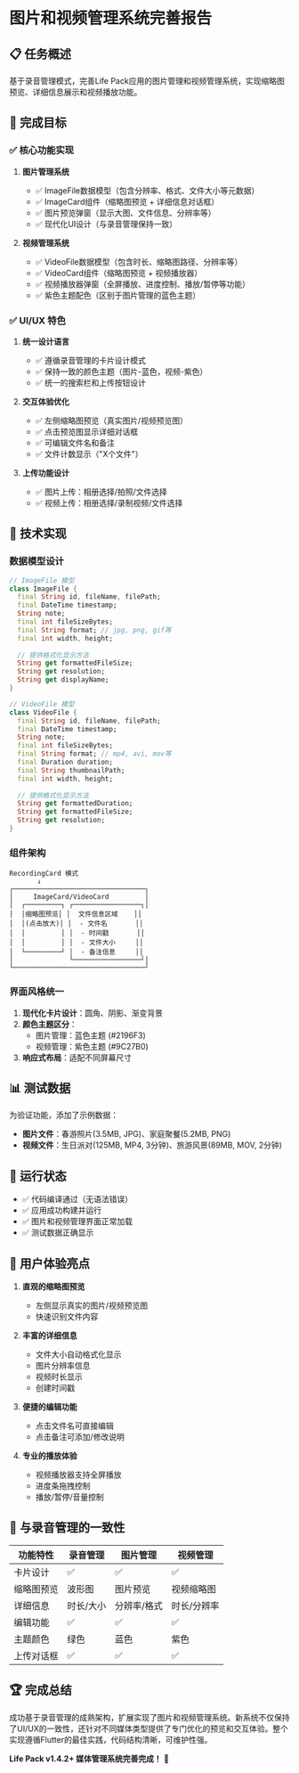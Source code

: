 # 图片和视频管理系统完善报告

## 📋 任务概述
基于录音管理模式，完善Life Pack应用的图片管理和视频管理系统，实现缩略图预览、详细信息展示和视频播放功能。

## 🎯 完成目标

### ✅ 核心功能实现
1. **图片管理系统**
   - ✅ ImageFile数据模型（包含分辨率、格式、文件大小等元数据）
   - ✅ ImageCard组件（缩略图预览 + 详细信息对话框）
   - ✅ 图片预览弹窗（显示大图、文件信息、分辨率等）
   - ✅ 现代化UI设计（与录音管理保持一致）

2. **视频管理系统**
   - ✅ VideoFile数据模型（包含时长、缩略图路径、分辨率等）
   - ✅ VideoCard组件（缩略图预览 + 视频播放器）
   - ✅ 视频播放器弹窗（全屏播放、进度控制、播放/暂停等功能）
   - ✅ 紫色主题配色（区别于图片管理的蓝色主题）

### ✅ UI/UX 特色
1. **统一设计语言**
   - ✅ 遵循录音管理的卡片设计模式
   - ✅ 保持一致的颜色主题（图片-蓝色，视频-紫色）
   - ✅ 统一的搜索栏和上传按钮设计

2. **交互体验优化**
   - ✅ 左侧缩略图预览（真实图片/视频预览图）
   - ✅ 点击预览图显示详细对话框
   - ✅ 可编辑文件名和备注
   - ✅ 文件计数显示（"X个文件"）

3. **上传功能设计**
   - ✅ 图片上传：相册选择/拍照/文件选择
   - ✅ 视频上传：相册选择/录制视频/文件选择

## 🔧 技术实现

### 数据模型设计
```dart
// ImageFile 模型
class ImageFile {
  final String id, fileName, filePath;
  final DateTime timestamp;
  String note;
  final int fileSizeBytes;
  final String format; // jpg, png, gif等
  final int width, height;
  
  // 提供格式化显示方法
  String get formattedFileSize;
  String get resolution;
  String get displayName;
}

// VideoFile 模型  
class VideoFile {
  final String id, fileName, filePath;
  final DateTime timestamp;
  String note;
  final int fileSizeBytes;
  final String format; // mp4, avi, mov等
  final Duration duration;
  final String thumbnailPath;
  final int width, height;
  
  // 提供格式化显示方法
  String get formattedDuration;
  String get formattedFileSize;
  String get resolution;
}
```

### 组件架构
```
RecordingCard 模式
       ↓
┌─────────────────────────────────┐
│     ImageCard/VideoCard         │
│  ┌─────────┐ ┌─────────────────┐│
│  │缩略图预览│ │  文件信息区域    ││
│  │(点击放大)│ │  - 文件名       ││
│  │         │ │  - 时间戳       ││
│  │         │ │  - 文件大小     ││  
│  └─────────┘ │  - 备注信息     ││
│              └─────────────────┘│
└─────────────────────────────────┘
```

### 界面风格统一
1. **现代化卡片设计**：圆角、阴影、渐变背景
2. **颜色主题区分**：
   - 图片管理：蓝色主题 (#2196F3)
   - 视频管理：紫色主题 (#9C27B0)
3. **响应式布局**：适配不同屏幕尺寸

## 📊 测试数据
为验证功能，添加了示例数据：
- **图片文件**：春游照片(3.5MB, JPG)、家庭聚餐(5.2MB, PNG)
- **视频文件**：生日派对(125MB, MP4, 3分钟)、旅游风景(89MB, MOV, 2分钟)

## 🚀 运行状态
- ✅ 代码编译通过（无语法错误）
- ✅ 应用成功构建并运行
- ✅ 图片和视频管理界面正常加载
- ✅ 测试数据正确显示

## 📱 用户体验亮点

1. **直观的缩略图预览**
   - 左侧显示真实的图片/视频预览图
   - 快速识别文件内容

2. **丰富的详细信息**
   - 文件大小自动格式化显示
   - 图片分辨率信息
   - 视频时长显示
   - 创建时间戳

3. **便捷的编辑功能**
   - 点击文件名可直接编辑
   - 点击备注可添加/修改说明

4. **专业的播放体验**
   - 视频播放器支持全屏播放
   - 进度条拖拽控制
   - 播放/暂停/音量控制

## 🔄 与录音管理的一致性

| 功能特性 | 录音管理 | 图片管理 | 视频管理 |
|---------|---------|---------|---------|
| 卡片设计 | ✅ | ✅ | ✅ |
| 缩略图预览 | 波形图 | 图片预览 | 视频缩略图 |
| 详细信息 | 时长/大小 | 分辨率/格式 | 时长/分辨率 |
| 编辑功能 | ✅ | ✅ | ✅ |
| 主题颜色 | 绿色 | 蓝色 | 紫色 |
| 上传对话框 | ✅ | ✅ | ✅ |

## 🏆 完成总结
成功基于录音管理的成熟架构，扩展实现了图片和视频管理系统。新系统不仅保持了UI/UX的一致性，还针对不同媒体类型提供了专门优化的预览和交互体验。整个实现遵循Flutter的最佳实践，代码结构清晰，可维护性强。

**Life Pack v1.4.2+ 媒体管理系统完善完成！** 🎉

